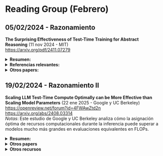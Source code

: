 # Reading Group (Febrero)

## 05/02/2024 - Razonamiento

**The Surprising Effectiveness of Test-Time Training for Abstract Reasoning** (11 nov 2024 - MIT)  
https://arxiv.org/pdf/2411.07279  

  <details>
  <summary><strong>Resumen: </strong></summary>
  <br>

  *Key points*:

  * TTT - Test Time Training. Ajuste temporal de parámetros del modelo en tiempo de inferencia.
  * La construcción del juego de datos de entrenamiento es muy espécifico para el problema tratado ARC
  * Estudio de ablación sólido

  <br>

  Este estudio investiga la eficacia del entrenamiento en tiempo de prueba (TTT) para mejorar las capacidades de razonamiento de los modelos de lenguaje, utilizando el *Abstraction and Reasoning Corpus* (ARC) como referencia. Mediante experimentos sistemáticos, identifican tres componentes cruciales para el éxito del TTT basado en *in-context learning* (dar a la LLM una lista de entradas y salidas, junto con la entrada que debe resolver): (1) ajuste fino inicial en tareas similares, (2) estrategia de entrenamiento (creación del *dataset* de entrenamiento y función de pérdida) y (3) modelo de inferencia (modelo de inferencia aumentada —ojo con *greedy decoding*, usan transformaciones—, esquemas de votación). Por último, añaden su TTT a un modelo inductivo (BARC), mejorando significativamente su rendimiento.
  
  </details>

  <details>
  <summary><strong>Referencias relevantes: </strong></summary>
    
  <br>
  
  * **Combining Induction and Transduction for Abstract Reasoning** (4 nov 2024 - Cornell, Autodesk)  
    https://arxiv.org/abs/2411.02272  
    *Notas*: ste estudio investiga si, al aprender una correspondencia entrada-salida a partir de muy pocos ejemplos, es mejor inferir primero una función latente que explique los ejemplos o predecir directamente nuevas salidas de prueba.e entrena en variaciones sintéticas de programas en Python que resuelven tareas de ARC.e encuentra que los modelos inductivos y transductivos resuelven diferentes tipos de problemas de prueba, y que combinarlos se aproxima al rendimiento humano en ARC.
  * **Addressing the Abstraction and Reasoning Corpus via Procedural Example Generation** (10 abr 2024 - ETH Zurich)  
    https://arxiv.org/abs/2404.07353  
    *Notas*: ste trabajo presenta un código para generar procedimentalmente ejemplos para las tareas de entrenamiento de ARC.ara cada una de las 400 tareas, se creó un generador de ejemplos que sigue la lógica de transformación de los ejemplos originales.sto permite realizar una amplia gama de experimentos que pueden ser pasos importantes hacia avances en el benchmark.

  </details>

  <details>
  <summary><strong>Otros papers:</strong></summary>

  <br>

  * **STaR: Bootstrapping Reasoning With Reasoning** (20 may 2022 - Google Research)  
    https://arxiv.org/abs/2203.14465  
    *Notas*: Primeros intentos de razonamiento.  
  * **Scaling of Search and Learning: A Roadmap to Reproduce o1 from Reinforcement Learning Perspective** (18 dic 2024 - Shanghai AI Laboratory)  
    https://arxiv.org/abs/2412.14135  
    *Notas*: Supuesta arquitectura de o1.  
  * **DeepSeek-R1** (19 feb 2025 - DeepSeek)  
    https://github.com/deepseek-ai/DeepSeek-R1/blob/main/DeepSeek_R1.pdf  
    *Notas*: Modelo *open source*.  
  * **DeepSeekMath: Pushing the Limits of Mathematical Reasoning in Open Language Models** (5 feb 2024 - DeepSeek)  
    https://arxiv.org/abs/2402.03300  
    *Notas*: ste trabajo presenta DeepSeekMath 7B, un modelo que amplía las capacidades de DeepSeek-Coder-Base-v1.5 7B mediante un preentrenamiento adicional con 120.000 millones de tokens relacionados con matemáticas.l modelo logra una puntuación del 51,7% en el benchmark MATH sin depender de herramientas externas ni técnicas de votación, acercándose al rendimiento de modelos como Gemini-Ultra y GPT-4.demás, _***se desarrolla el modelo de aprendizaje por refuerzo (RL) utilizado en R1***_
  * **Scaling LLM Test-Time Compute Optimally can be More Effective than Scaling Model Parameters** (22 ene 2025 - Google y UC Berkeley)  
    https://openreview.net/forum?id=4FWAwZtd2n  
    *Notas*: Este estudio de Google y UC Berkeley analiza cómo la asignación óptima de recursos computacionales durante la inferencia puede superar a modelos mucho más grandes en evaluaciones equivalentes en FLOPs. 
  * **Inference-Time Scaling for Diffusion Models beyond Scaling Denoising Steps** (enero 2025 - DeepMind)  
    https://arxiv.org/abs/2501.09732  
    *Notas*: Este trabajo investiga cómo el rendimiento de los modelos de difusión puede mejorar con un aumento en el cómputo durante la inferencia, más allá de simplemente incrementar los pasos de denoising. 
  * **The Lessons of Developing Process Reward Models in Mathematical Reasoning** (enero 2025 - QWEN)  
    https://arxiv.org/abs/2501.07301  
    *Notas*: El equipo QWEN presenta prácticas y lecciones en la construcción de modelos de recompensa de procesos para el razonamiento matemático, destacando desafíos en la anotación de datos y metodologías de evaluación. 

</details>

## 19/02/2024 - Razonamiento II

**Scaling LLM Test-Time Compute Optimally can be More Effective than Scaling Model Parameters** (22 ene 2025 - Google y UC Berkeley)  
https://openreview.net/forum?id=4FWAwZtd2n  
https://arxiv.org/abs/2408.03314  
*Notas*: Este estudio de Google y UC Berkeley analiza cómo la asignación óptima de recursos computacionales durante la inferencia puede superar a modelos mucho más grandes en evaluaciones equivalentes en FLOPs. 


  <details>  
  <summary><strong>Resumen: </strong></summary>  
  <br>  

  *Key points*:  

  * PRM: Process Review Models  
  * ORM: Output Review Model  
  * Modelos de revisión  
  * Estimación de la dificultad del problema  

  <br>  

  El artículo analiza cómo el uso de un mayor tiempo de cómputo durante la inferencia en modelos grandes de lenguaje (LLM) puede mejorar su rendimiento en tareas difíciles. Los autores investigan dos mecanismos principales para escalar el cómputo en tiempo de prueba:  

  1. **Búsqueda guiada por modelos de recompensa verificadores basados en procesos densos**: este enfoque implica generar múltiples respuestas y evaluarlas mediante un modelo verificador para seleccionar la más adecuada.  
  2. **Actualización adaptativa de la distribución de respuestas del modelo**: en este caso, el modelo ajusta dinámicamente sus respuestas.  

  </details>


  <details>
  <summary><strong>Otros papers</strong></summary>

  * **Competitive Programming with Large Reasoning Models** (febrero 2025 - OpenAI)  
    https://arxiv.org/abs/2502.06807  
    *Notas*: Este estudio demuestra que el uso de aprendizaje por refuerzo en modelos de lenguaje de gran tamaño mejora significativamente el rendimiento en tareas complejas de programación y razonamiento. .

  * **Scaling up Test-Time Compute with Latent Reasoning: A Recurrent Depth Approach** (febrero 2025 - Max Plank Intitute, Universidad de Maryland y Lawrence Livermore National Laboratory)  
    https://arxiv.org/abs/2502.05171  
    *Notas*: Arquitectura que escala el cómputo en tiempo de prueba mediante razonamiento implícito en el espacio latente. 

  * **Transformer²: Self-Adaptive LLMs** (enero 2025 - Sakana AI)  
    https://sakana.ai/transformer-squared/  
    *Notas*: Sistema de aprendizaje automático que ajusta dinámicamente sus pesos para adaptarse a diversas tareas en tiempo real. Utilizando **descomposición en valores singulares y aprendizaje por refuerzo**, este enfoque permite que los modelos de lenguaje se adapten a nuevas tareas sin necesidad de reentrenamiento extenso, mejorando la eficiencia y el rendimiento en tareas específicas. 


* **Titans: Learning to Memorize at Test Time** (diciembre 2024 - Google Research)  
  https://arxiv.org/abs/2501.00663  
  *Notas*: Este estudio introduce un nuevo módulo de memoria neural a largo plazo que aprende a memorizar el contexto histórico y asiste al mecanismo de atención para enfocarse en el contexto actual, utilizando información del pasado distante, escalando eficientemente a ventanas de contexto mayores a 2 millones. 

  </details>

  <details>
  <summary><strong>Otros recursos</strong></summary>

  <br>

  Aprendizage por refuerzo:
  * **DeepScaleR-1.5B-Preview** (febrero 2025 - Agentica)  
  https://huggingface.co/agentica-org/DeepScaleR-1.5B-Preview  
  *Notas*: DeepScaleR-1.5B-Preview es un modelo de lenguaje ajustado a partir de DeepSeek-R1-Distilled-Qwen-1.5B utilizando aprendizaje por refuerzo distribuido.

  * **TinyZero: Reproducción de DeepSeek R1-Zero** (febrero 2025 - Jiayi Pan -  Berkeley)  
  https://github.com/Jiayi-Pan/TinyZero  
  *Notas*: TinyZero es una implementación accesible y minimalista de DeepSeek R1-Zero, enfocada en tareas de cuenta regresiva y multiplicación. 

  * **R1-V: Reforzando la Capacidad de Generalización en Modelos Visión-Lenguaje con Menos de $3** (febrero 2025 - Deep-Agent)  
  https://github.com/Deep-Agent/R1-V  
  *Notas*: R1-V demuestra que el aprendizaje por refuerzo con recompensas verificables supera al ajuste supervisado tradicional en modelos visión-lenguaje. 

  * **Reinforcement Fine-Tuning—12 Days of OpenAI: Day 2** (diciembre 2024 - OpenAI)  
  https://www.youtube.com/watch?v=yCIYS9fx56U  
  https://openai.com/form/rft-research-program/
  *Notas*: Miembros del equipo de OpenAI presentan el programa de investigación sobre ajuste fino mediante refuerzo, destacando su importancia en el desarrollo de modelos de lenguaje más precisos y eficientes.

  </details>  





